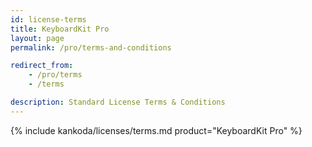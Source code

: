 ```yaml
---
id: license-terms
title: KeyboardKit Pro
layout: page
permalink: /pro/terms-and-conditions

redirect_from: 
    - /pro/terms
    - /terms

description: Standard License Terms & Conditions
---
```


{% include kankoda/licenses/terms.md product="KeyboardKit Pro" %}